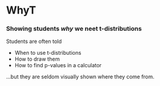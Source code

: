 # WhyT
### Showing students _why_ we neet t-distributions

Students are often told
- When to use t-distributions
- How to draw them
- How to find p-values in a calculator

...but they are seldom visually shown where they come from.

